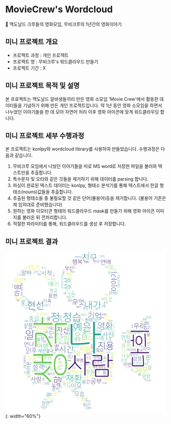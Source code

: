 # MovieCrew's Wordcloud
🎥 맥도날드 크루들의 영화모임, 무비크루의 1년간의 영화이야기

## 미니 프로젝트 개요
- 프로젝트 과정 : 개인 프로젝트
- 프로젝트 명 : 무비크루's 워드클라우드 만들기
- 프로젝트 기간 : X

## 미니 프로젝트 목적 및 설명
본 프로젝트는 맥도날드 알바생들끼리 만든 영화 소모임 'Movie Crew'에서 활동한 데이터들을 기념하기 위해 만든 개인 프로젝트입니다. 약 1년 동안 영화 소모임을 하면서 나누었던 이야기들을 한 데 모아 자연어 처리 이후 영화 아이콘에 맞게 워드클라우딩 합니다.


## 미니 프로젝트 세부 수행과정
본 프로젝트는 konlpy와 wordcloud library를 사용하여 만들었습니다. 수행과정은 다음과 같습니다.

1. 무비크루 모임에서 나눴던 이야기들을 따로 MS word로 저장한 파일을 불러와 텍스트만을 추출합니다.
2. 특수문자 및 오타와 같은 것들을 제거하기 위해 데이터를 parsing 합니다.
3. 파싱이 완료된 텍스트 데이터는 konlpy, 형태소 분석기를 통해 텍스트에서 한글 형태소(nouns)값들을 추출합니다.
4. 추출된 형태소들 중 불필요할 것 같은 단어(불용어)등을 제거합니다. (불용어 기준은 제 임의대로 준비했습니다)
5. 원하는 영화 이모티콘 형태의 워드클라우드 mask를 만들기 위해 영화 아이콘 이미지를 불러온 뒤 전처리합니다.
6. 적절한 파라미터를 통해, 워드클라우드를 생성 후 저장합니다.

## 미니 프로젝트 결과
![wordcloud](./result.png){: width="60%"}